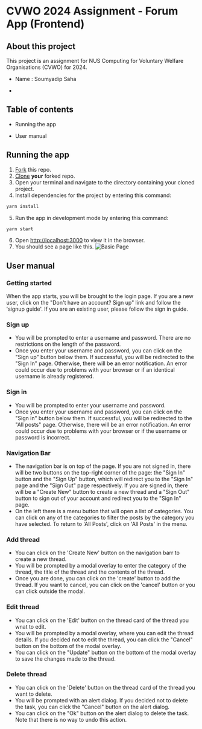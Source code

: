# CVWO 2024 Assignment - Forum App (Frontend)
## About this project
This project is an assignment for NUS Computing for Voluntary Welfare Organisations (CVWO) for 2024.

* Name         : Soumyadip Saha

*

## Table of contents

* Running the app

* User manual


## Running the app

1. [Fork](https://docs.github.com/en/get-started/quickstart/fork-a-repo#forking-a-repository) this repo.
2. [Clone](https://docs.github.com/en/get-started/quickstart/fork-a-repo#cloning-your-forked-repository) **your** forked repo.
3. Open your terminal and navigate to the directory containing your cloned project.
4. Install dependencies for the project by entering this command:

```bash
yarn install
```

5. Run the app in development mode by entering this command:

```bash
yarn start
```

6. Open [http://localhost:3000](http://localhost:3000) to view it in the browser.
7. You should see a page like this.
   ![Basic Page](public/images/BasicPage.png)


## User manual
### Getting started
When the app starts, you will be brought to the login page. If you are a new user, click on the "Don't have an account? Sign up" link and follow the 'signup guide'. If you are an existing user, please follow the sign in guide.

### Sign up
* You will be prompted to enter a username and password. There are no restrictions on the length of the password.
* Once you enter your username and password, you can click on the "Sign up" button below them. If successful, you will be redirected to the "Sign In" page. Otherwise, there will be an error notification. An error could occur due to problems with your browser or if an identical username is already registered.
  
### Sign in
* You will be prompted to enter your username and password.
* Once you enter your username and password, you can click on the "Sign in" button below them. If successful, you will be redirected to the "All posts" page. Otherwise, there will be an error notification. An error could occur due to problems with your browser or if the username or password is incorrect.
  
### Navigation Bar
* The navigation bar is on top of the page. If you are not signed in, there will be two buttons on the top-right corner of the page: the "Sign In" button and the "Sign Up" button, which will redirect you to the "Sign In" page and the "Sign Out" page respectively. If you are signed in, there will be a "Create New" button to create a new thread and a "Sign Out" button to sign out of your account and redirect you to the "Sign In" page.
* On the left there is a menu button that will open a list of categories. You can click on any of the categories to filter the posts by the category you have selected. To return to 'All Posts', click on 'All Posts' in the menu.

### Add thread
* You can click on the 'Create New' button on the navigation barr to create a new thread.
* You will be prompted by a modal overlay to enter the category of the thread, the title of the thread and the contents of the thread.
* Once you are done, you can click on the 'create' button to add the thread. If you want to cancel, you can click on the 'cancel' button or you can click outside the modal.

### Edit thread
* You can click on the 'Edit' button on the thread card of the thread you wnat to edit.
* You will be prompted by a modal overlay, where you can edit the thread details. If you decided not to edit the thread, you can click the "Cancel" button on the bottom of the modal overlay.
* You can click on the "Update" button on the bottom of the modal overlay to save the changes made to the thread.

### Delete thread
* You can click on the 'Delete' button on the thread card of the thread you want to delete.
* You will be prompted with an alert dialog. If you decided not to delete the task, you can click the "Cancel" button on the alert dialog.
* You can click on the "Ok" button on the alert dialog to delete the task. Note that there is no way to undo this action.

